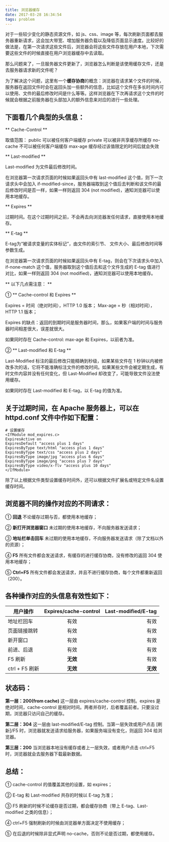 ```yaml
---
title: 浏览器缓存
date: 2017-03-28 16:34:54
tags: problem
---
```


对于一些较少变化的静态资源文件，如 js、css、image 等，每次刷新页面都去服务器重新请求，这会加大带宽、增加服务器负载以及降低页面显示速度。比较好的做法是，在第一次请求这些文件后，浏览器会将这些文件存放在用户本地，下次需要这些文件的时候直接在用户浏览器缓存中去读取。

<!-- more -->

那么问题来了，一旦服务器文件更新了，浏览器怎么判断是该使用缓存文件，还是去服务器请求新的文件呢？

为了解决这个问题，这里有一个**缓存协商**的概念：浏览器在请求某个文件的时候，服务器在返回文件时会在返回头加一些额外的信息，比如这个文件在多长时间内可以使用、文件的最后修改时间是什么等等。这样浏览器在下次再请求这个文件的时候就会根据之前服务器在头部加入的额外信息来对应的进行一些处理。

## 下面看几个典型的头信息：

 ** Cache-Control **

取值范围：
public     可以被任何客户端缓存
private    可以被非共享缓存所缓存
no-cache   不可以被任何客户端缓存
max-age    缓存经过该值限定的时间后就会失效

** Last-modified **

Last-modified 为文件最后修改时间。

在浏览器第一次请求页面的时候如果返回头中有 last-modified 这个值，则下一次请求头中会加入 if-modified-since，服务器端取到这个值后去判断和该文件的最后修改时间是否一样，如果一样则返回 304 (not modified)，通知浏览器可以使用本地缓存。

** Expires **

过期时间。在这个过期时间之前，不会再去向浏览器发任何请求，直接使用本地缓存。

** E-tag **

E-tag为“被请求变量的实体标记”，由文件的索引节、 文件大小、最后修改时间等参数生成。

在浏览器第一次请求页面的时候如果返回头中有 E-tag，则会在下次请求头中加入 if-none-match 这个值，服务器取到这个值后去和这个文件生成的 E-tag 值进行对比，如果一样则返回 304 (not modified)，通知浏览器可以使用本地缓存。

** 以下几点需注意： **

① ** Cache-control 和 Expires **

Expires = 时间（绝对时间），HTTP 1.0 版本；
Max-age = 秒（相对时间），HTTP 1.1 版本；

Expires 的缺点：返回的到期时间是服务器时间，那么，如果客户端的时间与服务器时间相差很大，误差就很大。

如果同时存在 Cache-control: max-age 和 Expires，以前者为准。

② ** Last-modified 和 E-tag **

Last-Modified 标注的最后修改只能精确到秒级，如果某些文件在 1 秒钟以内被修改多次的话，它将不能准确标注文件的修改时间。如果某些文件会被定期生成，有时文件内容并没有任何变化，但 Last-Modified 却改变了，可能导致文件没法使用缓存。

如果同时存在 Last-modified 和 E-tag，以 E-tag 的值为准。

## 关于过期时间，在 Apache 服务器上，可以在 httpd.conf 文件中作如下配置：

```
# 设置缓存
<IfModule mod_expires.c> 
ExpiresActive on 
ExpiresDefault "access plus 1 days" 
ExpiresByType text/html "access plus 1 days" 
ExpiresByType text/css "access plus 2 days" 
ExpiresByType image/jpg "access plus 6 days" 
ExpiresByType image/png "access plus 7 days" 
ExpiresByType video/x-flv "access plus 10 days"
</IfModule>
```

除了以上根据文件类型设置缓存时间外，还可以根据文件扩展名或特定文件名设置缓存时间。

## 浏览器不同的操作对应的不同请求：

① **回退**
   不论缓存过期与否，都使用本地缓存；

② **新打开浏览器窗口**
   未过期的使用本地缓存，不向服务器发送请求；

③ **地址栏单击回车**
   未过期的使用本地缓存，不向服务器发送请求（除了文档以外的资源）；

④ **F5**
   所有文件都会发送请求，有缓存的进行缓存协商，没有修改的返回 304 使用本地缓存；

⑤ **Ctrl+F5**
   所有文件都会发送请求，并且不进行缓存协商，每个文件都重新返回（200）。

## 各种操作对应的头信息有效性如下：

| 用户操作 | Expires/cache-control | Last-modified/E-tag |
| ------------- |:-------------:| -----:|
| 地址栏回车      | 有效 | 有效 |
| 页面链接跳转    | 有效 | 有效 |
| 新开窗口        | 有效 | 有效 |
| 前进、后退      | 有效 | 有效 |
| F5 刷新         | **无效** | 有效 |
| ctrl + F5 刷新  | **无效** | **无效** |

## 状态码：

**第一层：200(from cache)**
这一层由 expires/cache-control 控制。expires 是绝对时间，cache-control 是相对时间。两者并存时，后者覆盖前者。只要没过期，浏览器只访问自己的缓存。

**第二层：304**
这一层由 last-modified/E-tag 控制。当第一层失效或用户点击 [刷新]/F5 时，浏览器就发送请求给服务器，如果服务端没有变化，则返回 304 给浏览器。

**第三层：200**
当浏览器本地没有缓存或者上一层失效，或者用户点击 ctrl+F5 时，浏览器就会去服务器下载最新数据。

## 总结：

① cache-control 的值覆盖其他的设置，如 expires；

② E-tag 和 Last-modified 共存的时候以 E-tag 为准；

③ F5 刷新的时候不论缓存是否过期，都会缓存协商（带上 E-tag、Last-modified 之类的信息）；

④ ctrl+F5 强制刷新的时候由浏览器单方面决定不使用缓存；

⑤ 在后退的时候除非显式声明 no-cache，否则不论是否过期，都使用缓存。

























